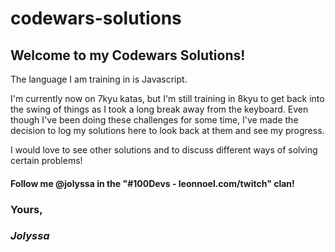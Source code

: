 # codewars-solutions

## Welcome to my Codewars Solutions!

The language I am training in is Javascript.

I'm currently now on 7kyu katas, but I'm still training in 8kyu to get back into the swing of things as I took a long break away from the keyboard. Even though I've been doing these challenges for some time, I've made the decision to log my solutions here to look back at them and see my progress.

I would love to see other solutions and to discuss different ways of solving certain problems!

#### Follow me @jolyssa in the "#100Devs - leonnoel.com/twitch" clan!

### Yours,
### *Jolyssa*